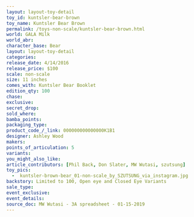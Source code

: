 ```yaml
---
layout: layout-toy-detail 
toy_id: kuntsler-bear-brown
toy_name: Kuntsler Bear Brown
permalink: /toys-non-scale/kuntsler-bear-brown.html
world: GALA Milk
world_abr: 
character_base: Bear
layout: layout-toy-detail
categories: 
release_date: 4/14/2016
release_price: $100 
scale: non-scale
size: 11 inches
comes_with: Kuntsler Bear Booklet
edition_qty: 100
chase: 
exclusive: 
secret_drop: 
sold_where: 
bamba_points: 
packaging_type: 
product_code_/_link: 000000000000000K1B1
designer: Ashley Wood
makers: 
points_of_articulation: 5
variants: 
you_might_also_like: 
article_contributors: [Phil Back, Don Slater, MW Wutasi, szutsung]
toy_pics: 
  -  kuntsler-brown-bear_01-non-scale_by_SZUTSUNG_via_instagram.jpg
backstory: Limited to 100, Open eye and Closed Eye Variants
sale_type: 
event_exclusive: 
event_details: 
source_doc: MW Wutasi - 3A spreadsheet - 01-15-2019
---
```

